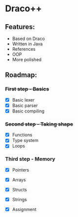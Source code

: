 # Draco++

## Features:
- Based on Draco
- Written in Java
- References
- OOP
- More polished
	
## Roadmap:
### ~~First step - **Basics**~~
- [x] Basic lexer
- [x] Basic parser
- [x] Basic compiling

### ~~Second step - **Taking shape**~~
- [x] Functions
- [x] Type system
- [x] Loops

### Third step - **Memory**
- [x] Pointers
- [x] Arrays
- [x] Structs
- [x] Strings
- [x] Assignment

